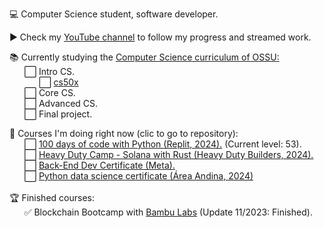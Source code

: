 💻 Computer Science student, software developer. <br>

▶️ Check my <a href="https://www.youtube.com/@JonathanCardonaRojas/playlists"> YouTube channel</a> to follow my progress and streamed work.<br>

📚 Currently studying the <a href="https://github.com/dev-jcr/computer-science/blob/master/README.md#introduction-to-programming">Computer Science curriculum of OSSU:</a><br>
&nbsp;&nbsp;&nbsp;&nbsp;&nbsp;&nbsp;⬜ Intro CS.<br>
&nbsp;&nbsp;&nbsp;&nbsp;&nbsp;&nbsp;&nbsp;&nbsp;&nbsp;&nbsp;&nbsp;&nbsp;⬜ <a href="">cs50x</a> <br>
&nbsp;&nbsp;&nbsp;&nbsp;&nbsp;&nbsp;⬜ Core CS.<br>
&nbsp;&nbsp;&nbsp;&nbsp;&nbsp;&nbsp;⬜ Advanced CS.<br>
&nbsp;&nbsp;&nbsp;&nbsp;&nbsp;&nbsp;⬜ Final project.<br>
<!-- Progress bar ![](https://geps.dev/progress/10) --!>
 
👀 Courses I'm doing right now (clic to go to repository):<br>
  <!--
  # I screenrecord my sessions and upload them to PeerTube and Youtube. Check my progress in the courses on which I'm enrolled here:
  &nbsp;&nbsp;&nbsp;&nbsp;&nbsp;&nbsp;⬜ Foundational C# with Microsoft <a href="https://www.freecodecamp.org/learn/foundational-c-sharp-with-microsoft/">through FreeCodeCamp.</a>
  <br>
  &nbsp;&nbsp;&nbsp;&nbsp;&nbsp;&nbsp;⬜ Full Stack Development with <a href="https://www.theodinproject.com/about">The Odin Project</a>.
  <br>
  --!>
  &nbsp;&nbsp;&nbsp;&nbsp;&nbsp;&nbsp;⬜ <a href="https://replit.com/learn/100-days-of-python">100 days of code with Python (Replit, 2024).</a> (Current level: 53).
  <br>
  &nbsp;&nbsp;&nbsp;&nbsp;&nbsp;&nbsp;⬜ <a href="https://github.com/dev-jcr/heavydutybuilders-bootcamp-solana-rust"> Heavy Duty Camp - Solana with Rust (Heavy Duty Builders, 2024).</a>
  <br>
  &nbsp;&nbsp;&nbsp;&nbsp;&nbsp;&nbsp;⬜ <a href="https://github.com/dev-jcr/back-end-certificate-meta"> Back-End Dev Certificate (Meta).</a>
  <br>
  &nbsp;&nbsp;&nbsp;&nbsp;&nbsp;&nbsp;⬜ <a href="https://github.com/dev-jcr/py-data-science-areandina "> Python data science certificate (Área Andina, 2024)</a><br><br>
  <!--
  Next ones:
  &nbsp;&nbsp;&nbsp;&nbsp;&nbsp;&nbsp;⬜ Machine Learning with Python from <a href="https://www.freecodecamp.org/learn/machine-learning-with-python/">FreeCodeCamp</a>.
  <br>
  &nbsp;&nbsp;&nbsp;&nbsp;&nbsp;&nbsp;⬜ Blender with <a href="https://www.youtube.com/watch?v=nIoXOplUvAw">Blender Guru</a> (Current level: Donna).
  <br>
  &nbsp;&nbsp;&nbsp;&nbsp;&nbsp;&nbsp;⬜ InkScape with the <a href="https://inkscape.org/learn/tutorials/">oficial tutorial</a>.
  <br>
  --!>

  
  🏆 Finished courses:<br>
  &nbsp;&nbsp;&nbsp;&nbsp;&nbsp;&nbsp;✅ Blockchain Bootcamp with <a href=https://bambulabs.io/>Bambu Labs</a> (Update 11/2023: Finished).<br>
  
  <!--
  <k><a href="https://www.fsf.org/about/what-is-free-software">FOSS software</a> user and supporter.<br></k>
  --!>
